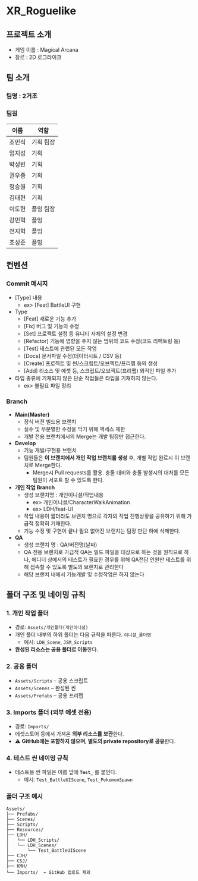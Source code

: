 # XR_Roguelike
## 프로젝트 소개
- 게임 이름 : Magical Arcana
- 장르 : 2D 로그라이크


## 팀 소개
### 팀명 : 2거조
### 팀원

| 이름  | 역할    |
|-----|-------|
| 조민식 | 기획 팀장 |
| 엄지성 | 기획    |
| 박성빈 | 기획    |
| 권우중 | 기획    |
| 정승원 | 기획    |
| 김태현 | 기획    |
| 이도현 | 플밍 팀장 |
| 강민혁 | 플밍    |
| 천지혁 | 플밍    |
| 조성준 | 플밍    |

## 컨벤션
### Commit 메시지

- [Type] 내용
    - ex> [Feat] BattleUI 구현
- Type
    - [Feat] 새로운 기능 추가
    - [Fix] 버그 및 기능의 수정
    - [Set] 프로젝트 설정 등 유니티 자체의 설정 변경
    - [Refactor] 기능에 영향을 주지 않는 범위의 코드 수정(코드 리팩토링 등)
    - [Test] 테스트에 관련된 모든 작업
    - [Docs] 문서파일 수정(데이터시트 / CSV 등)
    - [Create] 프로젝트 및 씬/스크립트/오브젝트/프리팹 등의 생성
    - [Add] 리소스 및 에셋 등, 스크립트/오브젝트(프리팹) 외적인 파일 추가
- 타입 종류에 기재되지 않은 단순 작업들은 타입을 기재하지 않는다.
    - ex> 불필요 파일 정리

### Branch

- **Main(Master)**
    - 정식 버전 빌드용 브랜치
    - 실수 및 무분별한 수정을 막기 위해 엑세스 제한
    - 개발 전용 브랜치에서의 Merge는 개발 팀장만 접근한다.
- **Develop**
    - 기능 개발/구현용 브랜치
    - 팀원들은 **이 브랜치에서 개인 작업 브랜치를 생성** 후, 개별 작업 완료시 이 브랜치로 Merge한다.
        - Merge시 Pull requests를 활용. 충돌 대비와 충돌 발생시의 대처를 모든 팀원이 서포트 할 수 있도록 한다.
- **개인 작업 Branch**
    - 생성 브랜치명 : 개인이니셜/작업내용
        - ex> 개인이니셜/CharacterWalkAnimation
        - ex> LDH/feat-UI
    - 작업 내용이 짧더라도 브랜치 명으로 각자의 작업 진행상황을 공유하기 위해 가급적 정확히 기재한다.
    - 기능 수정 및 구현이 끝나 필요 없어진 브랜치는 팀장 판단 하에 삭제한다.
- **QA**
    - 생성 브랜치 명 : QA/버전명(날짜)
    - QA 전용 브랜치로 가급적 QA는 빌드 파일을 대상으로 하는 것을 원칙으로 하나, 에디터 상에서의 테스트가 필요한 경우를 위해 QA전담 인원만 테스트를 위해 접속할 수 있도록 별도의 브랜치로 관리한다
    - 해당 브랜치 내에서 기능개발 및 수정작업은 하지 않는다
 

## 폴더 구조 및 네이밍 규칙

### 1. 개인 작업 폴더
- 경로: `Assets/개인폴더(개인이니셜)`
- 개인 폴더 내부의 하위 폴더는 다음 규칙을 따른다.
  `이니셜_폴더명`  
  - 예시: `LDH_Scene`, `JSM_Scripts`
- **완성된 리소스는 공용 폴더로 이동**한다.

### 2. 공용 폴더
- `Assets/Scripts` – 공용 스크립트
- `Assets/Scenes` – 완성된 씬
- `Assets/Prefabs` – 공용 프리팹

### 3. Imports 폴더 (외부 에셋 전용)
- 경로: `Imports/`
- 에셋스토어 등에서 가져온 **외부 리소스를 보관**한다.
- :warning: **GitHub에는 포함하지 않으며, 별도의 private repository로 공유**한다.

### 4. 테스트 씬 네이밍 규칙
- 테스트용 씬 파일은 이름 앞에 **`Test_`** 를 붙인다.
  - 예시: `Test_BattleUIScene`, `Test_PokemonSpawn`

### 폴더 구조 예시
```
Assets/
├── Prefabs/
├── Scenes/
├── Scripts/
├── Resources/
├── LDH/
│   └── LDH_Scripts/
│   └── LDH_Scenes/
│       └── Test_BattleUIScene
├── CJH/
├── CSJ/
├── KMH/
└── Imports/  ← GitHub 업로드 제외
```
